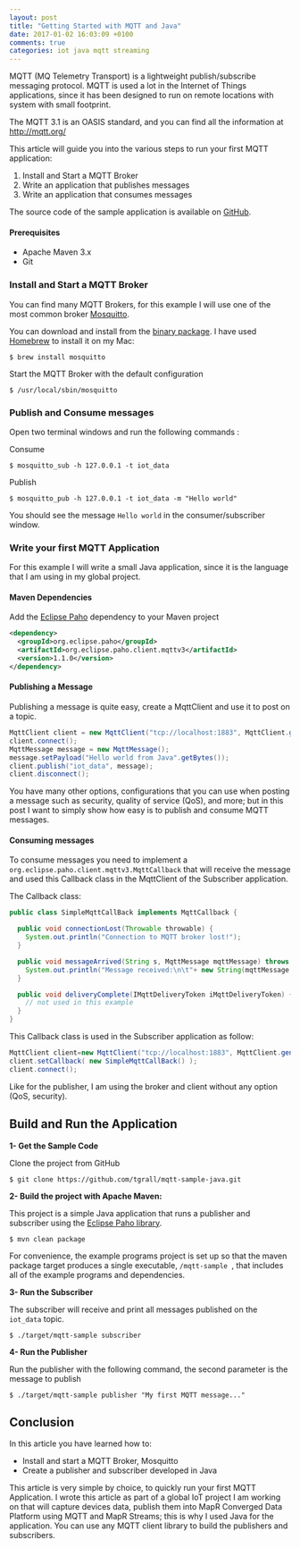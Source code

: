 ```yaml
---
layout: post
title: "Getting Started with MQTT and Java"
date: 2017-01-02 16:03:09 +0100
comments: true
categories: iot java mqtt streaming
---
```


MQTT (MQ Telemetry Transport) is a lightweight publish/subscribe messaging protocol.
MQTT is used a lot in the Internet of Things applications, since it has been designed to
run on remote locations with system with small footprint.

The MQTT 3.1 is an OASIS standard, and you can find all the information at http://mqtt.org/

This article will guide you into the various steps to run your first MQTT application:

1. Install and Start a MQTT Broker
2. Write an application that publishes messages
3. Write an application that consumes messages

The source code of the sample application is available on [GitHub](https://github.com/tgrall/mqtt-sample-java).

<!-- more -->

#### Prerequisites

* Apache Maven 3.x
* Git

### Install and Start a MQTT Broker

You can find many MQTT Brokers, for this example I will use one of the most common broker [Mosquitto](https://mosquitto.org).

You can download and install from the [binary package](https://mosquitto.org/download/). I have used [Homebrew](http://brew.sh/) to install it on my Mac:

```
$ brew install mosquitto
```

Start the MQTT Broker with the default configuration

```
$ /usr/local/sbin/mosquitto
```

### Publish and Consume messages

Open two terminal windows and run the following commands :

Consume

```
$ mosquitto_sub -h 127.0.0.1 -t iot_data
```

Publish

```
$ mosquitto_pub -h 127.0.0.1 -t iot_data -m "Hello world"
```

You should see the message `Hello world` in the consumer/subscriber window.

### Write your first MQTT Application

For this example I will write a small Java application, since it is the language
that I am using in my global project.

#### Maven Dependencies

Add the [Eclipse Paho](https://eclipse.org/paho/) dependency to your Maven project

```xml
<dependency>
  <groupId>org.eclipse.paho</groupId>
  <artifactId>org.eclipse.paho.client.mqttv3</artifactId>
  <version>1.1.0</version>
</dependency>

```

#### Publishing a Message

Publishing a message is quite easy, create a MqttClient and use it to post on a topic.

```java
MqttClient client = new MqttClient("tcp://localhost:1883", MqttClient.generateClientId());
client.connect();
MqttMessage message = new MqttMessage();
message.setPayload("Hello world from Java".getBytes());
client.publish("iot_data", message);
client.disconnect();
```

You have many other options, configurations that you can use when posting a message
such as security, quality of service (QoS), and more; but in this post I want to simply
show how easy is to publish and consume MQTT messages.

#### Consuming messages

To consume messages you need to implement a `org.eclipse.paho.client.mqttv3.MqttCallback` that will receive the message and used this Callback class in the MqttClient of the Subscriber application.

The Callback class:

```java
public class SimpleMqttCallBack implements MqttCallback {

  public void connectionLost(Throwable throwable) {
    System.out.println("Connection to MQTT broker lost!");
  }

  public void messageArrived(String s, MqttMessage mqttMessage) throws Exception {
    System.out.println("Message received:\n\t"+ new String(mqttMessage.getPayload()) );
  }

  public void deliveryComplete(IMqttDeliveryToken iMqttDeliveryToken) {
    // not used in this example
  }
}
```

This Callback class is used in the Subscriber application as follow:

```java
MqttClient client=new MqttClient("tcp://localhost:1883", MqttClient.generateClientId());
client.setCallback( new SimpleMqttCallBack() );
client.connect();
```

Like for the publisher, I am using the broker and client without any option (QoS, security).

## Build and Run the Application

**1- Get the Sample Code**

Clone the project from GitHub

```
$ git clone https://github.com/tgrall/mqtt-sample-java.git
```


**2- Build the project with Apache Maven:**

This project is a simple Java application that runs a publisher and subscriber using the [Eclipse Paho library](https://eclipse.org/paho/).


```
$ mvn clean package
```

For convenience, the example programs project is set up so that the maven package target produces a single executable,
`/mqtt-sample `, that includes all of the example programs and dependencies.


**3- Run the Subscriber**

The subscriber will receive and print all messages published on the `iot_data` topic.

```
$ ./target/mqtt-sample subscriber
```

**4- Run the Publisher**

Run the publisher with the following command, the second parameter is the message to publish

```
$ ./target/mqtt-sample publisher "My first MQTT message..."
```

## Conclusion

In this article you have learned how to:

* Install and start a MQTT Broker, Mosquitto
* Create a publisher and subscriber developed in Java

This article is very simple by choice, to quickly run your first MQTT Application. I wrote this article as part of a global IoT project I am working on that will capture devices data, publish them into MapR Converged Data Platform using MQTT and MapR Streams; this is why I used Java for the application. You can use any MQTT client library to build the publishers and subscribers.
